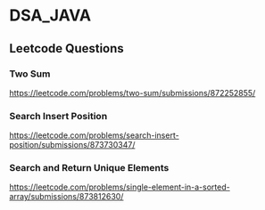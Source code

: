 # DSA_JAVA

## Leetcode Questions 

### Two Sum 
https://leetcode.com/problems/two-sum/submissions/872252855/

### Search Insert Position
https://leetcode.com/problems/search-insert-position/submissions/873730347/

### Search and Return Unique Elements
https://leetcode.com/problems/single-element-in-a-sorted-array/submissions/873812630/
